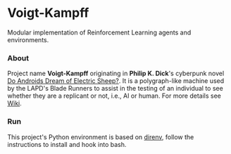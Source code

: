 # Voigt-Kampff

Modular implementation of Reinforcement Learning agents and environments.

### About

Project name **Voigt-Kampff** originating in **Philip K. Dick**'s cyberpunk novel [Do Androids Dream of Electric Sheep?](https://en.wikipedia.org/wiki/Do_Androids_Dream_of_Electric_Sheep%3F). It is a polygraph-like machine used by the LAPD's Blade Runners to assist in the testing of an individual to see whether they are a replicant or not, i.e., AI or human. For more details see [Wiki](https://en.wikipedia.org/wiki/Blade_Runner#Voigt-Kampff_machine).

### Run

This project's Python environment is based on [direnv](https://direnv.net/), follow the instructions to install and hook into bash.
